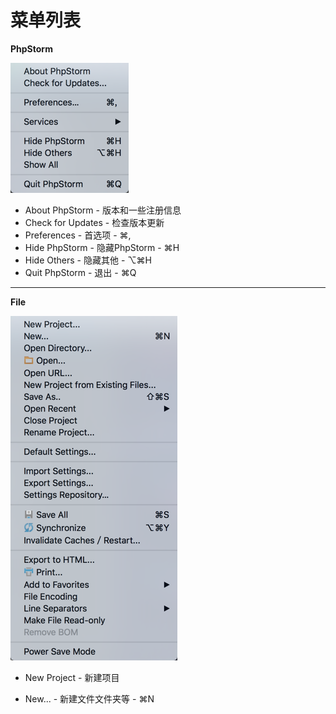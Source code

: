 # 菜单列表

**PhpStorm**

![](/assets/caidan_1.png)

* About PhpStorm - 版本和一些注册信息
* Check for Updates - 检查版本更新
* Preferences - 首选项 - ⌘,
* Hide PhpStorm - 隐藏PhpStorm - ⌘H
* Hide Others - 隐藏其他 - ⌥⌘H
* Quit PhpStorm - 退出 - ⌘Q

---

**File**

![](/assets/caidan_2.png)

* New Project - 新建项目

* New... - 新建文件文件夹等 - ⌘N



